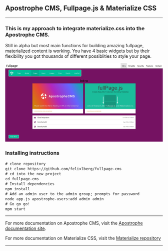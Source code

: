 ## Apostrophe CMS, Fullpage.js & Materialize CSS

----

### This is my approach to integrate materialize.css into the Apostrophe CMS.

Still in alpha but most main functions for building amazing fullpage, materialized content is working. You have 4 basic widgets but by their flexibility you got thousands of different possiblities to style your page.

![Screenshot](screenshot.jpg)

### Installing instructions

````
# clone repository
git clone https://github.com/felixlberg/fullpage-cms
# cd into the new project
cd fullpage-cms
# Install dependencies
npm install
# Add an admin user to the admin group; prompts for password
node app.js apostrophe-users:add admin admin
# Go go go!
mpm start
````

----

For more documentation on Apostrophe CMS, visit the [Apostrophe documentation site](http://apostrophecms.com).

For more documentation on Materialize CSS, visit the [Materialize repository](https://github.com/Dogfalo/materialize)

----
